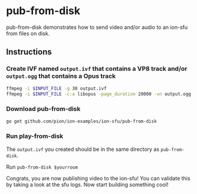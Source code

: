 # pub-from-disk

pub-from-disk demonstrates how to send video and/or audio to an ion-sfu from files on disk.

## Instructions

### Create IVF named `output.ivf` that contains a VP8 track and/or `output.ogg` that contains a Opus track

```bash
ffmpeg -i $INPUT_FILE -g 30 output.ivf
ffmpeg -i $INPUT_FILE -c:a libopus -page_duration 20000 -vn output.ogg
```

### Download pub-from-disk

```bash
go get github.com/pion/ion-examples/ion-sfu/pub-from-disk
```

### Run play-from-disk

The `output.ivf` you created should be in the same directory as `pub-from-disk`.

Run `pub-from-disk $yourroom`

Congrats, you are now publishing video to the ion-sfu! You can validate this by taking a look at the sfu logs. Now start building something cool!
